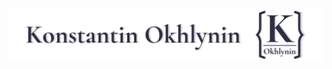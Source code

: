    ![Header](https://github.com/KonstantinOkhlynin/KonstantinOkhlynin/blob/main/assets/Headergithubname.svg)
